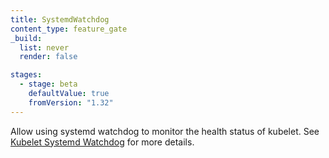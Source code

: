 ```yaml
---
title: SystemdWatchdog
content_type: feature_gate
_build:
  list: never
  render: false

stages:
  - stage: beta
    defaultValue: true
    fromVersion: "1.32"
---
```

Allow using systemd watchdog to monitor the health status of kubelet.
See [Kubelet Systemd Watchdog](/content/en/docs/reference/node/systemd-watchdog.md)
for more details.
